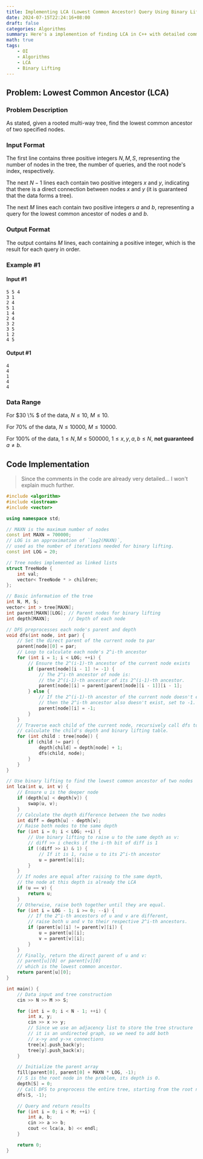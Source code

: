 ```yaml
---
title: Implementing LCA (Lowest Common Ancestor) Query Using Binary Lifting
date: 2024-07-15T22:24:16+08:00
draft: false
categories: Algorithms
summary: Here's a implemention of finding LCA in C++ with detailed comments to help you understand this algorithm.
math: true
tags:
    - OI
    - Algorithms
    - LCA
    - Binary Lifting
---
```


## Problem: Lowest Common Ancestor (LCA)

### Problem Description

As stated, given a rooted multi-way tree, find the lowest common ancestor of two specified nodes.

### Input Format

The first line contains three positive integers $N, M, S$, representing the number of nodes in the tree, the number of queries, and the root node's index, respectively.

The next $N-1$ lines each contain two positive integers $x$ and $y$, indicating that there is a direct connection between nodes $x$ and $y$ (it is guaranteed that the data forms a tree).

The next $M$ lines each contain two positive integers $a$ and $b$, representing a query for the lowest common ancestor of nodes $a$ and $b$.

### Output Format

The output contains $M$ lines, each containing a positive integer, which is the result for each query in order.

### Example #1

#### Input #1

```plaintext
5 5 4
3 1
2 4
5 1
1 4
2 4
3 2
3 5
1 2
4 5
```

#### Output #1

```plaintext
4
4
1
4
4
```

### Data Range

For $30 \\% $ of the data, $N \leq 10$, $M \leq 10$.

For $70 \%$ of the data, $N \leq 10000$, $M \leq 10000$.

For $100 \%$ of the data, $1 \leq N, M \leq 500000$, $1 \leq x, y, a, b \leq N$, **not guaranteed** $a \neq b$.

## Code Implementation

> Since the comments in the code are already very detailed... I won't explain much further.

```cpp
#include <algorithm>
#include <iostream>
#include <vector>

using namespace std;

// MAXN is the maximum number of nodes
const int MAXN = 700000;
// LOG is an approximation of `log2(MAXN)`,
// used as the number of iterations needed for binary lifting.
const int LOG = 20;

// Tree nodes implemented as linked lists
struct TreeNode {
    int val;
    vector< TreeNode * > children;
};

// Basic information of the tree
int N, M, S;
vector< int > tree[MAXN];
int parent[MAXN][LOG]; // Parent nodes for binary lifting
int depth[MAXN];       // Depth of each node

// DFS preprocesses each node's parent and depth
void dfs(int node, int par) {
    // Set the direct parent of the current node to par
    parent[node][0] = par;
    // Loop to calculate each node's 2^i-th ancestor
    for (int i = 1; i < LOG; ++i) {
        // Ensure the 2^(i-1)-th ancestor of the current node exists
        if (parent[node][i - 1] != -1) {
            // The 2^i-th ancestor of node is:
            // the 2^(i-1)-th ancestor of its 2^(i-1)-th ancestor.
            parent[node][i] = parent[parent[node][i - 1]][i - 1];
        } else {
            // If the 2^(i-1)-th ancestor of the current node doesn't exist,
            // then the 2^i-th ancestor also doesn't exist, set to -1.
            parent[node][i] = -1;
        }
    }
    // Traverse each child of the current node, recursively call dfs to
    // calculate the child's depth and binary lifting table.
    for (int child : tree[node]) {
        if (child != par) {
            depth[child] = depth[node] + 1;
            dfs(child, node);
        }
    }
}

// Use binary lifting to find the lowest common ancestor of two nodes
int lca(int u, int v) {
    // Ensure u is the deeper node
    if (depth[u] < depth[v]) {
        swap(u, v);
    }
    // Calculate the depth difference between the two nodes
    int diff = depth[u] - depth[v];
    // Raise both nodes to the same depth
    for (int i = 0; i < LOG; ++i) {
        // Use binary lifting to raise u to the same depth as v:
        // diff >> i checks if the i-th bit of diff is 1
        if ((diff >> i) & 1) {
            // If it is 1, raise u to its 2^i-th ancestor
            u = parent[u][i];
        }
    }
    // If nodes are equal after raising to the same depth,
    // the node at this depth is already the LCA
    if (u == v) {
        return u;
    }
    // Otherwise, raise both together until they are equal.
    for (int i = LOG - 1; i >= 0; --i) {
        // If the 2^i-th ancestors of u and v are different,
        // raise both u and v to their respective 2^i-th ancestors.
        if (parent[u][i] != parent[v][i]) {
            u = parent[u][i];
            v = parent[v][i];
        }
    }
    // Finally, return the direct parent of u and v:
    // parent[u][0] or parent[v][0]
    // which is the lowest common ancestor.
    return parent[u][0];
}

int main() {
    // Data input and tree construction
    cin >> N >> M >> S;

    for (int i = 0; i < N - 1; ++i) {
        int x, y;
        cin >> x >> y;
        // Since we use an adjacency list to store the tree structure
        // it is an undirected graph, so we need to add both
        // x->y and y->x connections
        tree[x].push_back(y);
        tree[y].push_back(x);
    }

    // Initialize the parent array
    fill(parent[0], parent[0] + MAXN * LOG, -1);
    // S is the root node in the problem, its depth is 0.
    depth[S] = 0;
    // Call DFS to preprocess the entire tree, starting from the root node.
    dfs(S, -1);

    // Query and return results
    for (int i = 0; i < M; ++i) {
        int a, b;
        cin >> a >> b;
        cout << lca(a, b) << endl;
    }

    return 0;
}
```
